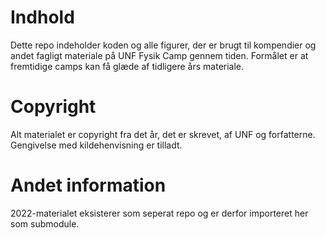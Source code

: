 # Indhold
Dette repo indeholder koden og alle figurer, der er brugt til kompendier og andet fagligt materiale på UNF Fysik Camp gennem tiden. Formålet er at fremtidige camps kan få glæde af tidligere års materiale.

# Copyright
Alt materialet er copyright fra det år, det er skrevet, af UNF og forfatterne. Gengivelse med kildehenvisning er tilladt.

# Andet information
2022-materialet eksisterer som seperat repo og er derfor importeret her som submodule.
